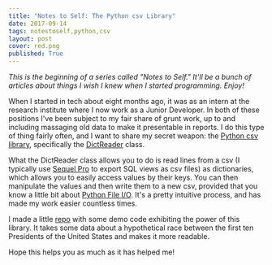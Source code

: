 ```yaml
---
title: "Notes to Self: The Python csv Library"
date: 2017-09-14	
tags: notestoself,python,csv
layout: post
cover: red.png
published: True
---
```


*This is the beginning of a series called "Notes to Self." It'll be a bunch of articles about things I wish I knew when I started programming. Enjoy!*

When I started in tech about eight months ago, it was as an intern at the research institute where I now work as a Junior Developer. In both of these positions I've been subject to my fair share of grunt work, up to and including massaging old data to make it presentable in reports. I do this type of thing fairly often, and I want to share my secret weapon: the [Python csv library](https://docs.python.org/3.6/library/csv.html), specifically the [DictReader](https://docs.python.org/3.6/library/csv.html#csv.DictReader) class.

What the DictReader class allows you to do is read lines from a csv (I typically use [Sequel Pro](https://www.sequelpro.com/) to export SQL views as csv files) as dictionaries, which allows you to easily access values by their keys. You can then manipulate the values and then write them to a new csv, provided that you know a little bit about [Python File I/O](https://www.tutorialspoint.com/python/python_files_io.htm). It's a pretty intuitive process, and has made my work easier countless times. 

I made a little [repo](https://github.com/nataliejedson/presidential-race) with some demo code exhibiting the power of this library. It takes some data about a hypothetical race between the first ten Presidents of the United States and makes it more readable. 

Hope this helps you as much as it has helped me!